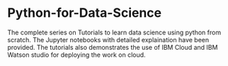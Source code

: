 # Python-for-Data-Science
The complete series on Tutorials to learn data science using python from scratch.
The Jupyter notebooks with detailed explaination have been provided.
The tutorials also demonstrates the use of IBM Cloud and IBM Watson studio for deploying the work on cloud.
